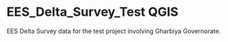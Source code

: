 # EES_Delta_Survey_Test QGIS
 EES Delta Survey data for the test project involving Gharbiya Governorate.
